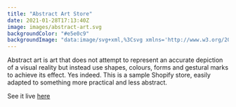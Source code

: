 ```yaml
---
title: "Abstract Art Store"
date: 2021-01-28T17:13:40Z
image: images/abstract-art.svg
backgroundColor: "#e5e0c9"
backgroundImage: "data:image/svg+xml,%3Csvg xmlns='http://www.w3.org/2000/svg' width='126' height='84' viewBox='0 0 126 84'%3E%3Cg fill-rule='evenodd'%3E%3Cg fill='%2355245a' fill-opacity='1'%3E%3Cpath d='M126 83v1H0v-2h40V42H0v-2h40V0h2v40h40V0h2v40h40V0h2v83zm-2-1V42H84v40h40zM82 42H42v40h40V42zm-50-6a4 4 0 1 1 0-8 4 4 0 0 1 0 8zM8 12a4 4 0 1 1 0-8 4 4 0 0 1 0 8zm96 12a4 4 0 1 1 0-8 4 4 0 0 1 0 8zm-42 0a4 4 0 1 1 0-8 4 4 0 0 1 0 8zm30-12a4 4 0 1 1 0-8 4 4 0 0 1 0 8zM20 54a4 4 0 1 1 0-8 4 4 0 0 1 0 8zm12 24a4 4 0 1 1 0-8 4 4 0 0 1 0 8zM8 54a4 4 0 1 1 0-8 4 4 0 0 1 0 8zm24 0a4 4 0 1 1 0-8 4 4 0 0 1 0 8zM8 78a4 4 0 1 1 0-8 4 4 0 0 1 0 8zm12 0a4 4 0 1 1 0-8 4 4 0 0 1 0 8zm54 0a4 4 0 1 1 0-8 4 4 0 0 1 0 8zM50 54a4 4 0 1 1 0-8 4 4 0 0 1 0 8zm24 0a4 4 0 1 1 0-8 4 4 0 0 1 0 8zM50 78a4 4 0 1 1 0-8 4 4 0 0 1 0 8zm54-12a4 4 0 1 1 0-8 4 4 0 0 1 0 8zm12 12a4 4 0 1 1 0-8 4 4 0 0 1 0 8zM92 54a4 4 0 1 1 0-8 4 4 0 0 1 0 8zm24 0a4 4 0 1 1 0-8 4 4 0 0 1 0 8zM92 78a4 4 0 1 1 0-8 4 4 0 0 1 0 8zm24-42a4 4 0 1 1 0-8 4 4 0 0 1 0 8z'/%3E%3C/g%3E%3C/g%3E%3C/svg%3E"
---
```


Abstract art is art that does not attempt to represent an accurate depiction of a visual reality but instead use shapes, colours, forms and gestural marks to achieve its effect. Yes indeed. This is a sample Shopify store, easily adapted to something more practical and less abstract.

See it live [here](https://piecemeal-garden-design.myshopify.com/)
